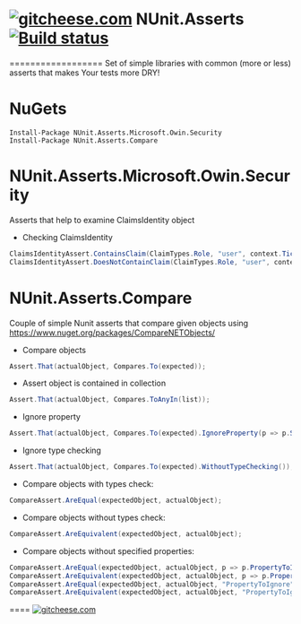 # [![gitcheese.com](https://api.gitcheese.com/v1/projects/671c413f-730a-47d9-8320-57a4fcc6c32e/badges)](https://www.gitcheese.com/app/#/projects/671c413f-730a-47d9-8320-57a4fcc6c32e/pledges/create) NUnit.Asserts [![Build status](https://ci.appveyor.com/api/projects/status/w8uem84janv84u5o?retina=true)](https://ci.appveyor.com/project/mgibas/nunit-asserts)
==================
Set of simple libraries with common (more or less) asserts that makes Your tests more DRY!

NuGets
====
```
Install-Package NUnit.Asserts.Microsoft.Owin.Security
Install-Package NUnit.Asserts.Compare
```

NUnit.Asserts.Microsoft.Owin.Security
==================
Asserts that help to examine ClaimsIdentity object

- Checking ClaimsIdentity
```csharp
ClaimsIdentityAssert.ContainsClaim(ClaimTypes.Role, "user", context.Ticket.Identity);
ClaimsIdentityAssert.DoesNotContainClaim(ClaimTypes.Role, "user", context.Ticket.Identity);
```

NUnit.Asserts.Compare
==================
Couple of simple Nunit asserts that compare given objects using https://www.nuget.org/packages/CompareNETObjects/

- Compare objects
```csharp
Assert.That(actualObject, Compares.To(expected));
```

- Assert object is contained in collection
```csharp
Assert.That(actualObject, Compares.ToAnyIn(list));
```

- Ignore property
```csharp
Assert.That(actualObject, Compares.To(expected).IgnoreProperty(p => p.Some));
```

- Ignore type checking
```csharp
Assert.That(actualObject, Compares.To(expected).WithoutTypeChecking());
```

- Compare objects with types check:
```csharp
CompareAssert.AreEqual(expectedObject, actualObject);
```

- Compare objects without types check:
```csharp
CompareAssert.AreEquivalent(expectedObject, actualObject);
```

- Compare objects without specified properties:
```csharp
CompareAssert.AreEqual(expectedObject, actualObject, p => p.PropertyToIgnore, p => p.OtherPropertyToIgnore);
CompareAssert.AreEquivalent(expectedObject, actualObject, p => p.PropertyToIgnore, p => p.OtherPropertyToIgnore);
CompareAssert.AreEqual(expectedObject, actualObject, "PropertyToIgnore", "OtherPropertyToIgnore");
CompareAssert.AreEquivalent(expectedObject, actualObject, "PropertyToIgnore", "OtherPropertyToIgnore");
```
====
[![gitcheese.com](https://api.gitcheese.com/v1/projects/671c413f-730a-47d9-8320-57a4fcc6c32e/badges)](https://www.gitcheese.com/app/#/projects/671c413f-730a-47d9-8320-57a4fcc6c32e/pledges/create)
